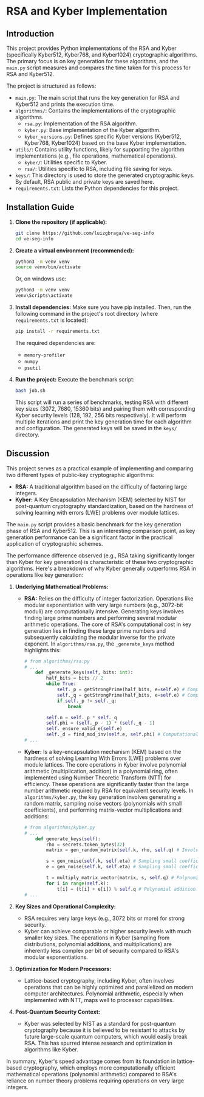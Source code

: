 # RSA and Kyber Implementation

## Introduction

This project provides Python implementations of the RSA and Kyber (specifically Kyber512, Kyber768, and Kyber1024) cryptographic algorithms. The primary focus is on key generation for these algorithms, and the `main.py` script measures and compares the time taken for this process for RSA and Kyber512.

The project is structured as follows:
- `main.py`: The main script that runs the key generation for RSA and Kyber512 and prints the execution time.
- `algorithms/`: Contains the implementations of the cryptographic algorithms.
    - `rsa.py`: Implementation of the RSA algorithm.
    - `kyber.py`: Base implementation of the Kyber algorithm.
    - `kyber_versions.py`: Defines specific Kyber versions (Kyber512, Kyber768, Kyber1024) based on the base Kyber implementation.
- `utils/`: Contains utility functions, likely for supporting the algorithm implementations (e.g., file operations, mathematical operations).
    - `kyber/`: Utilities specific to Kyber.
    - `rsa/`: Utilities specific to RSA, including file saving for keys.
- `keys/`: This directory is used to store the generated cryptographic keys. By default, RSA public and private keys are saved here.
- `requirements.txt`: Lists the Python dependencies for this project.

## Installation Guide

1.  **Clone the repository (if applicable):**
    ```bash
    git clone https://github.com/luizgbraga/ve-seg-info
    cd ve-seg-info
    ```

2.  **Create a virtual environment (recommended):**
    ```bash
    python3 -m venv venv
    source venv/bin/activate
    ```
    Or, on windows use:
    ```bash
    python3 -m venv venv
    venv\Scripts\activate
    ```

4.  **Install dependencies:**
    Make sure you have pip installed. Then, run the following command in the project's root directory (where `requirements.txt` is located):
    ```bash
    pip install -r requirements.txt
    ```
    The required dependencies are:
    - `memory-profiler`
    - `numpy`
    - `psutil`

5.  **Run the project:**
    Execute the benchmark script:
    ```bash
    bash job.sh
    ```
    This script will run a series of benchmarks, testing RSA with different key sizes (3072, 7680, 15360 bits) and pairing them with corresponding Kyber security levels (128, 192, 256 bits respectively). It will perform multiple iterations and print the key generation time for each algorithm and configuration. The generated keys will be saved in the `keys/` directory.

## Discussion

This project serves as a practical example of implementing and comparing two different types of public-key cryptographic algorithms:
-   **RSA:** A traditional algorithm based on the difficulty of factoring large integers.
-   **Kyber:** A Key Encapsulation Mechanism (KEM) selected by NIST for post-quantum cryptography standardization, based on the hardness of solving learning with errors (LWE) problems over module lattices.

The `main.py` script provides a basic benchmark for the key generation phase of RSA and Kyber512. This is an interesting comparison point, as key generation performance can be a significant factor in the practical application of cryptographic schemes.

The performance difference observed (e.g., RSA taking significantly longer than Kyber for key generation) is characteristic of these two cryptographic algorithms. Here's a breakdown of why Kyber generally outperforms RSA in operations like key generation:

1.  **Underlying Mathematical Problems:**
    *   **RSA:** Relies on the difficulty of integer factorization. Operations like modular exponentiation with very large numbers (e.g., 3072-bit moduli) are computationally intensive. Generating keys involves finding large prime numbers and performing several modular arithmetic operations.
        The core of RSA's computational cost in key generation lies in finding these large prime numbers and subsequently calculating the modular inverse for the private exponent. In `algorithms/rsa.py`, the `_generate_keys` method highlights this:
        ```python
        # from algorithms/rsa.py
        # ...
            def _generate_keys(self, bits: int):
                half_bits = bits // 2
                while True:
                    self._p = getStrongPrime(half_bits, e=self.e) # Computationally intensive prime generation
                    self._q = getStrongPrime(half_bits, e=self.e) # Computationally intensive prime generation
                    if self._p != self._q:
                        break

                self.n = self._p * self._q
                self.phi = (self._p - 1) * (self._q - 1)
                self._ensure_valid_e(self.e)
                self._d = find_mod_inv(self.e, self.phi) # Computationally intensive modular inverse
        # ...
        ```
    *   **Kyber:** Is a key-encapsulation mechanism (KEM) based on the hardness of solving Learning With Errors (LWE) problems over module lattices. The core operations in Kyber involve polynomial arithmetic (multiplication, addition) in a polynomial ring, often implemented using Number Theoretic Transform (NTT) for efficiency. These operations are significantly faster than the large number arithmetic required by RSA for equivalent security levels.
        In `algorithms/kyber.py`, the key generation involves generating a random matrix, sampling noise vectors (polynomials with small coefficients), and performing matrix-vector multiplications and additions:
        ```python
        # from algorithms/kyber.py
        # ...
            def generate_keys(self):
                rho = secrets.token_bytes(32)
                matrix = gen_random_matrix(self.k, rho, self.q) # Involves hashing and polynomial generation

                s = gen_noise(self.k, self.eta) # Sampling small coefficient polynomials
                e = gen_noise(self.k, self.eta) # Sampling small coefficient polynomials

                t = multiply_matrix_vector(matrix, s, self.q) # Polynomial matrix-vector multiplication
                for i in range(self.k):
                    t[i] = (t[i] + e[i]) % self.q # Polynomial addition
        # ...
        ```

2.  **Key Sizes and Operational Complexity:**
    *   RSA requires very large keys (e.g., 3072 bits or more) for strong security.
    *   Kyber can achieve comparable or higher security levels with much smaller key sizes. The operations in Kyber (sampling from distributions, polynomial additions, and multiplications) are inherently less complex per bit of security compared to RSA's modular exponentiations.

3.  **Optimization for Modern Processors:**
    *   Lattice-based cryptography, including Kyber, often involves operations that can be highly optimized and parallelized on modern computer architectures. Polynomial arithmetic, especially when implemented with NTT, maps well to processor capabilities.

4.  **Post-Quantum Security Context:**
    *   Kyber was selected by NIST as a standard for post-quantum cryptography because it is believed to be resistant to attacks by future large-scale quantum computers, which would easily break RSA. This has spurred intense research and optimization in algorithms like Kyber.

In summary, Kyber's speed advantage comes from its foundation in lattice-based cryptography, which employs more computationally efficient mathematical operations (polynomial arithmetic) compared to RSA's reliance on number theory problems requiring operations on very large integers.
